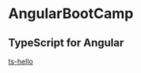 # AngularBootCamp

## TypeScript for Angular
[ts-hello]("https://github.com/benjavicha1/AngularBootCamp/tree/master/ts-hello")
